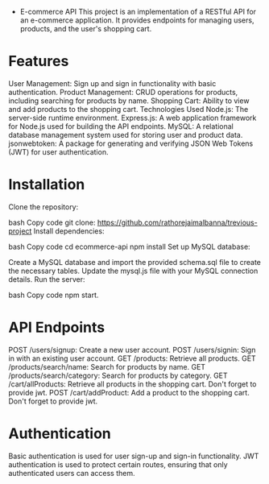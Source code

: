  * E-commerce API
This project is an implementation of a RESTful API for an e-commerce application. It provides endpoints for managing users, products, and the user's shopping cart.

# Features
User Management: Sign up and sign in functionality with basic authentication.
Product Management: CRUD operations for products, including searching for products by name.
Shopping Cart: Ability to view and add products to the shopping cart.
Technologies Used
Node.js: The server-side runtime environment.
Express.js: A web application framework for Node.js used for building the API endpoints.
MySQL: A relational database management system used for storing user and product data.
jsonwebtoken: A package for generating and verifying JSON Web Tokens (JWT) for user authentication.

# Installation
Clone the repository:

bash
Copy code
git clone: https://github.com/rathorejaimalbanna/trevious-project
Install dependencies:

bash
Copy code
cd ecommerce-api
npm install
Set up MySQL database:

Create a MySQL database and import the provided schema.sql file to create the necessary tables.
Update the mysql.js file with your MySQL connection details.
Run the server:

bash
Copy code
npm start.


# API Endpoints
POST /users/signup: Create a new user account.
POST /users/signin: Sign in with an existing user account.
GET /products: Retrieve all products.
GET /products/search/name: Search for products by name.
GET /products/search/category: Search for products by category.
GET /cart/allProducts: Retrieve all products in the shopping cart. Don't forget to provide jwt.
POST /cart/addProduct: Add a product to the shopping cart. Don't forget to provide jwt.


# Authentication
Basic authentication is used for user sign-up and sign-in functionality.
JWT authentication is used to protect certain routes, ensuring that only authenticated users can access them.